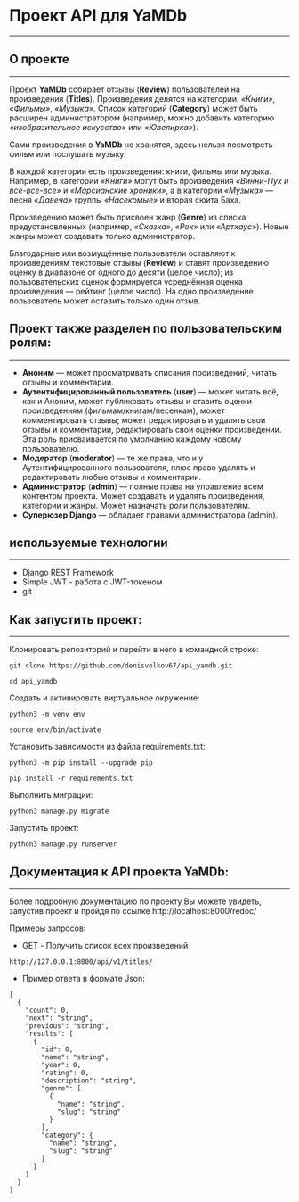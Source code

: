 # Проект API для YaMDb
____

## О проекте
____

Проект **YaMDb** собирает отзывы (**Review**) пользователей на произведения (**Titles**). Произведения делятся на категории: *«Книги»*, *«Фильмы»*, *«Музыка»*. Список категорий (**Category**) может быть расширен администратором (например, можно добавить категорию *«изобразительное искусство»* или *«Ювелирка»*).

Сами произведения в **YaMDb** не хранятся, здесь нельзя посмотреть фильм или послушать музыку.

В каждой категории есть произведения: книги, фильмы или музыка. Например, в категории *«Книги»* могут быть произведения *«Винни-Пух и все-все-все»* и *«Марсианские хроники»*, а в категории *«Музыка»* — песня *«Давеча»* группы *«Насекомые»* и вторая сюита Баха.

Произведению может быть присвоен жанр (**Genre**) из списка предустановленных (например, *«Сказка»*, *«Рок»* или *«Артхаус»*). Новые жанры может создавать только администратор.

Благодарные или возмущённые пользователи оставляют к произведениям текстовые отзывы (**Review**) и ставят произведению оценку в диапазоне от одного до десяти (целое число); из пользовательских оценок формируется усреднённая оценка произведения — рейтинг (целое число). На одно произведение пользователь может оставить только один отзыв.

## Проект также разделен по пользовательским ролям:
____

* **Аноним** — может просматривать описания произведений, читать отзывы и комментарии.
* **Аутентифицированный пользователь** (**user**) — может читать всё, как и Аноним, может публиковать отзывы и ставить оценки произведениям (фильмам/книгам/песенкам), может комментировать отзывы; может редактировать и удалять свои отзывы и комментарии, редактировать свои оценки произведений. Эта роль присваивается по умолчанию каждому новому пользователю.
* **Модератор** (**moderator**) — те же права, что и у Аутентифицированного пользователя, плюс право удалять и редактировать любые отзывы и комментарии.
* **Администратор** (**admin**) — полные права на управление всем контентом проекта. Может создавать и удалять произведения, категории и жанры. Может назначать роли пользователям.
* **Суперюзер Django** — обладает правами администратора (admin).

## используемые технологии
____

* Django REST Framework
* Simple JWT - работа с JWT-токеном
* git

## Как запустить проект:
____

Клонировать репозиторий и перейти в него в командной строке:

```
git clone https://github.com/denisvolkov67/api_yamdb.git
```

```
cd api_yamdb
```

Cоздать и активировать виртуальное окружение:

```
python3 -m venv env
```

```
source env/bin/activate
```

Установить зависимости из файла requirements.txt:

```
python3 -m pip install --upgrade pip
```

```
pip install -r requirements.txt
```

Выполнить миграции:

```
python3 manage.py migrate
```

Запустить проект:

```
python3 manage.py runserver
```

## Документация к API проекта YaMDb:
____

Более подробную документацию по проекту Вы можете увидеть, запустив проект и пройдя по ссылке http://localhost:8000/redoc/

Примеры запросов:

* GET - Получить список всех произведений

```
http://127.0.0.1:8000/api/v1/titles/
```

* Пример ответа в формате Json:

```
[
  {
    "count": 0,
    "next": "string",
    "previous": "string",
    "results": [
      {
        "id": 0,
        "name": "string",
        "year": 0,
        "rating": 0,
        "description": "string",
        "genre": [
          {
            "name": "string",
            "slug": "string"
          }
        ],
        "category": {
          "name": "string",
          "slug": "string"
        }
      }
    ]
  }
]
```
